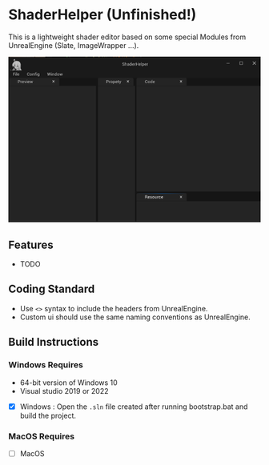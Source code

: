 # ShaderHelper (Unfinished!)

This is a lightweight shader editor based on some special Modules from UnrealEngine (Slate, ImageWrapper ...).

![Editor Screenshot](./ScreenShot/App.png)

## Features

* TODO

## Coding Standard

* Use `<>` syntax to include the headers from UnrealEngine.
* Custom ui should use the same naming conventions as UnrealEngine.

## Build Instructions

### Windows Requires

* 64-bit version of Windows 10
* Visual studio 2019 or 2022
- [x] Windows : Open the `.sln` file created after running bootstrap.bat and build the project.

### MacOS Requires
- [ ] MacOS
